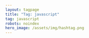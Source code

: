 ```yaml
---
layout: tagpage
title: "Tag: javascript"
tag: javascript
robots: noindex
hero_image: /assets/img/hashtag.png
---
```


